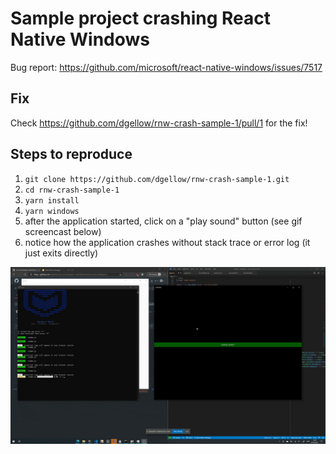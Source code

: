 # Sample project crashing React Native Windows

Bug report: https://github.com/microsoft/react-native-windows/issues/7517

## Fix

Check https://github.com/dgellow/rnw-crash-sample-1/pull/1 for the fix!

## Steps to reproduce

1. `git clone https://github.com/dgellow/rnw-crash-sample-1.git`
2. `cd rnw-crash-sample-1`
3. `yarn install`
4. `yarn windows`
5. after the application started, click on a "play sound" button (see gif screencast below)
6. notice how the application crashes without stack trace or error log (it just exits directly)

![screencast gif](assets/recording.gif)

